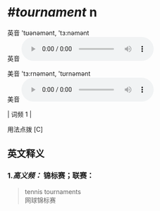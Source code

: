 # ***\#tournament*** n
英音 'tʊənəmənt, 'tɜ:nəmənt  
英音
<audio src="./media/tournament1.aac" controls="controls"></audio>

美音 'tɜ:rnəmənt, 'tʊrnəmənt  
美音
<audio src="./media/tournament-m.aac" controls="controls"></audio>



| 词频 1 |  

用法点拨  [C]

英文释义
---
### 1.*高义频：* **锦标赛；联赛：**  

 > tennis tournaments   
 > 网球锦标赛    


